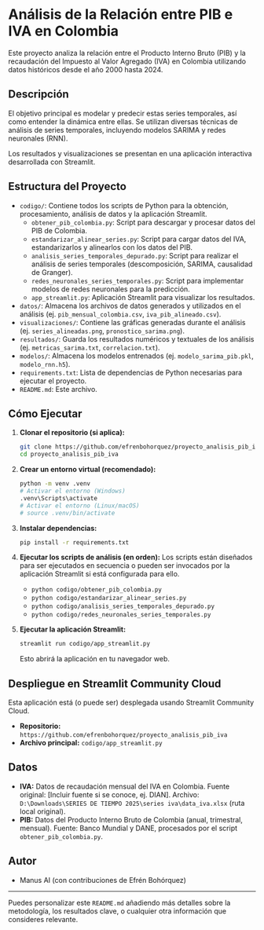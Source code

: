 # Análisis de la Relación entre PIB e IVA en Colombia

Este proyecto analiza la relación entre el Producto Interno Bruto (PIB) y la recaudación del Impuesto al Valor Agregado (IVA) en Colombia utilizando datos históricos desde el año 2000 hasta 2024.

## Descripción

El objetivo principal es modelar y predecir estas series temporales, así como entender la dinámica entre ellas. Se utilizan diversas técnicas de análisis de series temporales, incluyendo modelos SARIMA y redes neuronales (RNN).

Los resultados y visualizaciones se presentan en una aplicación interactiva desarrollada con Streamlit.

## Estructura del Proyecto

*   `codigo/`: Contiene todos los scripts de Python para la obtención, procesamiento, análisis de datos y la aplicación Streamlit.
    *   `obtener_pib_colombia.py`: Script para descargar y procesar datos del PIB de Colombia.
    *   `estandarizar_alinear_series.py`: Script para cargar datos del IVA, estandarizarlos y alinearlos con los datos del PIB.
    *   `analisis_series_temporales_depurado.py`: Script para realizar el análisis de series temporales (descomposición, SARIMA, causalidad de Granger).
    *   `redes_neuronales_series_temporales.py`: Script para implementar modelos de redes neuronales para la predicción.
    *   `app_streamlit.py`: Aplicación Streamlit para visualizar los resultados.
*   `datos/`: Almacena los archivos de datos generados y utilizados en el análisis (ej. `pib_mensual_colombia.csv`, `iva_pib_alineado.csv`).
*   `visualizaciones/`: Contiene las gráficas generadas durante el análisis (ej. `series_alineadas.png`, `pronostico_sarima.png`).
*   `resultados/`: Guarda los resultados numéricos y textuales de los análisis (ej. `metricas_sarima.txt`, `correlacion.txt`).
*   `modelos/`: Almacena los modelos entrenados (ej. `modelo_sarima_pib.pkl`, `modelo_rnn.h5`).
*   `requirements.txt`: Lista de dependencias de Python necesarias para ejecutar el proyecto.
*   `README.md`: Este archivo.

## Cómo Ejecutar

1.  **Clonar el repositorio (si aplica):**
    ```bash
    git clone https://github.com/efrenbohorquez/proyecto_analisis_pib_iva.git
    cd proyecto_analisis_pib_iva
    ```
2.  **Crear un entorno virtual (recomendado):**
    ```bash
    python -m venv .venv
    # Activar el entorno (Windows)
    .venv\Scripts\activate
    # Activar el entorno (Linux/macOS)
    # source .venv/bin/activate
    ```
3.  **Instalar dependencias:**
    ```bash
    pip install -r requirements.txt
    ```
4.  **Ejecutar los scripts de análisis (en orden):**
    Los scripts están diseñados para ser ejecutados en secuencia o pueden ser invocados por la aplicación Streamlit si está configurada para ello.
    *   `python codigo/obtener_pib_colombia.py`
    *   `python codigo/estandarizar_alinear_series.py`
    *   `python codigo/analisis_series_temporales_depurado.py`
    *   `python codigo/redes_neuronales_series_temporales.py`

5.  **Ejecutar la aplicación Streamlit:**
    ```bash
    streamlit run codigo/app_streamlit.py
    ```
    Esto abrirá la aplicación en tu navegador web.

## Despliegue en Streamlit Community Cloud

Esta aplicación está (o puede ser) desplegada usando Streamlit Community Cloud.
*   **Repositorio:** `https://github.com/efrenbohorquez/proyecto_analisis_pib_iva`
*   **Archivo principal:** `codigo/app_streamlit.py`

## Datos

*   **IVA:** Datos de recaudación mensual del IVA en Colombia. Fuente original: [Incluir fuente si se conoce, ej. DIAN]. Archivo: `D:\Downloads\SERIES DE TIEMPO 2025\series iva\data_iva.xlsx` (ruta local original).
*   **PIB:** Datos del Producto Interno Bruto de Colombia (anual, trimestral, mensual). Fuente: Banco Mundial y DANE, procesados por el script `obtener_pib_colombia.py`.

## Autor

*   Manus AI (con contribuciones de Efrén Bohórquez)

---

Puedes personalizar este `README.md` añadiendo más detalles sobre la metodología, los resultados clave, o cualquier otra información que consideres relevante.
